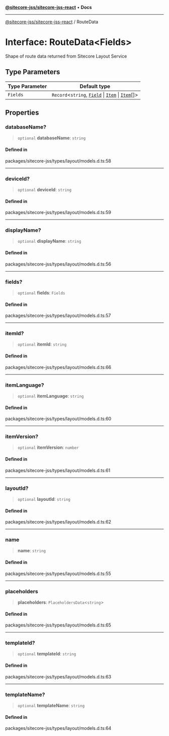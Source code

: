 [**@sitecore-jss/sitecore-jss-react**](../README.md) • **Docs**

***

[@sitecore-jss/sitecore-jss-react](../README.md) / RouteData

# Interface: RouteData\<Fields\>

Shape of route data returned from Sitecore Layout Service

## Type Parameters

| Type Parameter | Default type |
| ------ | ------ |
| `Fields` | `Record`\<`string`, [`Field`](Field.md) \| [`Item`](Item.md) \| [`Item`](Item.md)[]\> |

## Properties

### databaseName?

> `optional` **databaseName**: `string`

#### Defined in

packages/sitecore-jss/types/layout/models.d.ts:58

***

### deviceId?

> `optional` **deviceId**: `string`

#### Defined in

packages/sitecore-jss/types/layout/models.d.ts:59

***

### displayName?

> `optional` **displayName**: `string`

#### Defined in

packages/sitecore-jss/types/layout/models.d.ts:56

***

### fields?

> `optional` **fields**: `Fields`

#### Defined in

packages/sitecore-jss/types/layout/models.d.ts:57

***

### itemId?

> `optional` **itemId**: `string`

#### Defined in

packages/sitecore-jss/types/layout/models.d.ts:66

***

### itemLanguage?

> `optional` **itemLanguage**: `string`

#### Defined in

packages/sitecore-jss/types/layout/models.d.ts:60

***

### itemVersion?

> `optional` **itemVersion**: `number`

#### Defined in

packages/sitecore-jss/types/layout/models.d.ts:61

***

### layoutId?

> `optional` **layoutId**: `string`

#### Defined in

packages/sitecore-jss/types/layout/models.d.ts:62

***

### name

> **name**: `string`

#### Defined in

packages/sitecore-jss/types/layout/models.d.ts:55

***

### placeholders

> **placeholders**: `PlaceholdersData`\<`string`\>

#### Defined in

packages/sitecore-jss/types/layout/models.d.ts:65

***

### templateId?

> `optional` **templateId**: `string`

#### Defined in

packages/sitecore-jss/types/layout/models.d.ts:63

***

### templateName?

> `optional` **templateName**: `string`

#### Defined in

packages/sitecore-jss/types/layout/models.d.ts:64
